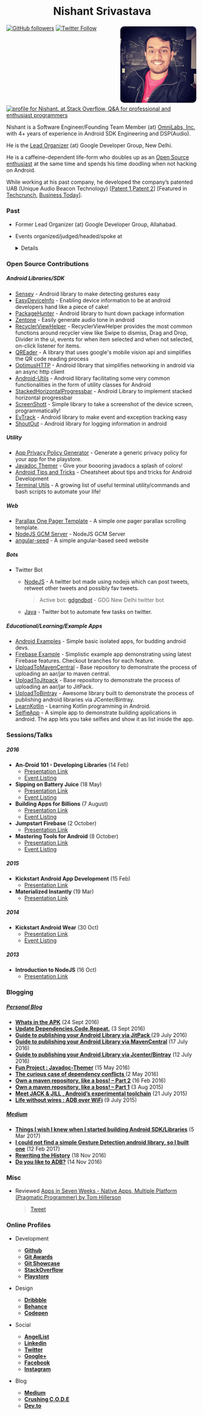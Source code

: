 <h1 align="center">Nishant Srivastava</h1>


<p align="right" style="float:right;margin:0.3em;"><img height="200" src="assets/img/avatar.jpg"  style="border-radius: 5%;"/></p>

[![GitHub followers](https://img.shields.io/github/followers/nisrulz.svg?style=social&label=Follow)](https://github.com/nisrulz/) [![Twitter Follow](https://img.shields.io/twitter/follow/nisrulz.svg?style=social)](https://twitter.com/nisrulz)

<a href="http://stackoverflow.com/users/2745762/nishant">
    <img src="http://stackoverflow.com/users/flair/2745762.png" width="208" height="58" alt="profile for Nishant. at Stack Overflow, Q&amp;A for professional and enthusiast programmers" title="profile for Nishant. at Stack Overflow, Q&amp;A for professional and enthusiast programmers">
</a>

Nishant is a Software Engineer/Founding Team Member (at) [OmniLabs, Inc.](https://omniinc.com/) with 4+ years of experience in Android SDK Engineering and DSP(Audio). 

He is the [Lead Organizer](https://developers.google.com/groups/chapter/114576537688641864561/) (at) Google Developer Group, New Delhi.

He is a caffeine-dependent life-form who doubles up as an [Open Source enthusiast](https://github.com/nisrulz) at the same time and spends his time doodling when not hacking on Android. 

While working at his past company, he developed the company’s patented UAB (Unique Audio Beacon Technology) [[Patent 1](https://www.google.com/patents/WO2016005999A3),[Patent 2](https://www.google.com/patents/WO2016006000A3)] [Featured in [Techcrunch](https://techcrunch.com/2014/07/24/silverpush-audio-beacons/), [Business Today](http://www.businesstoday.in/magazine/features/silverpushs-technology-lets-advertisers-reach-the-consumer-on-multiple-devices/story/206815.html)].

### Past
+ Former Lead Organizer (at) Google Developer Group, Allahabad.
+ Events organized/judged/headed/spoke at
    <details>

    + India
        + Part of panel at event [#Tech चर्चा](https://www.facebook.com/events/351053608564766/), Odeon Social, CP (Oct 18, 2016)
        + Judged [Android Hackathon 2015](https://www.facebook.com/Android-Hackathon-2015-893134300747697/) at NSIT College, Delhi (Apr 25-26, 2015)
        + Mentored
            + [Android Study JAM](https://www.facebook.com/pg/gdgnewdelhi/photos/?tab=album&album_id=556492817855172) by Google for New Delhi. (Apr 2016)
            + [Google Hackathon](https://www.facebook.com/pg/Google-Developers-Group-LNMIIT-Jaipur-448482871921503/photos/?tab=album&album_id=542309292538860) at GDG LNMIIT, Jaipur (Feb 4, 2015)
        + Took workshop at 
            + UPES, Dehradun on UI/UX Design ([Mar 31, 2015](https://www.facebook.com/pg/upesgooglehub/photos/?tab=album&album_id=908567799205510), [Feb 19, 2016](https://drive.google.com/file/d/0B22x4DrYAn6DZTZlNGtjN3dnNXp0MGJjMkFLZi1oTW4xeEM4/view))
            + [BBDNITM, Lucknow on Android App Development & Admob Integration](https://docs.google.com/document/d/1r4otVeZFX9wcvJCtX5wMJtv4ezJ0F8h9lC4FVuSqhwU/edit) (Feb 7, 2014)
            + [IIIT, Allahabad on Android UX elements](https://www.facebook.com/thunderbolt.iiita/media_set?set=a.809194865827393.1073741963.100002106609068) (Mar 21, 2015)
        + Organized a lot of [events for GDG New Delhi](https://www.facebook.com/pg/gdgnewdelhi/events/) (2014 - Present) [[Event Pictures](https://drive.google.com/open?id=0Bxq_-GnQfRl0SlFMYkQyQjI5V1E)]

    </details>

### Open Source Contributions

##### Android Libraries/SDK 
+ [Sensey](https://github.com/nisrulz/sensey) - Android library to make detecting gestures easy
+ [EasyDeviceInfo](https://github.com/nisrulz/easydeviceinfo) - Enabling device information to be at android developers hand like a piece of cake!
+ [PackageHunter](https://github.com/nisrulz/PackageHunter) - Android library to hunt down package information
+ [Zentone](https://github.com/nisrulz/zentone) - Easily generate audio tone in android
+ [RecyclerViewHelper](https://github.com/nisrulz/recyclerviewhelper) - RecyclerViewHelper provides the most common functions around recycler view like Swipe to dismiss, Drag and Drop, Divider in the ui, events for when item selected and when not selected, on-click listener for items.
+ [QREader](https://github.com/nisrulz/qreader) - A library that uses google's mobile vision api and simplifies the QR code reading process
+ [OptimusHTTP](https://github.com/nisrulz/OptimusHTTP) - Android library that simplifies networking in android via an async http client
+ [Android-Utils](https://github.com/nisrulz/android-utils) - Android library facilitating some very common functionalities in the form of utility classes for Android
+ [StackedHorizontalProgressbar](https://github.com/nisrulz/stackedhorizontalprogressbar) - Android Library to implement stacked horizontal progressbar
+ [ScreenShott](https://github.com/nisrulz/screenshott) - Simple library to take a screenshot of the device screen, programmatically!
+ [EvTrack](https://github.com/nisrulz/EvTrack) - Android library to make event and exception tracking easy
+ [ShoutOut](https://github.com/nisrulz/ShoutOut) - Android library for logging information in android

##### Utility 
+ [App Privacy Policy Generator](https://app-privacy-policy-generator.firebaseapp.com/) - Generate a generic privacy policy for your app for the playstore.
+ [Javadoc Themer](https://javadoc-themer.firebaseapp.com/) - Give your boooring javadocs a splash of colors!
+ [Android Tips and Tricks](https://github.com/nisrulz/android-tips-tricks) - Cheatsheet about tips and tricks for Android Development
+ [Terminal Utils](https://github.com/nisrulz/terminal-utils) - A growing list of useful terminal utility/commands and bash scripts to automate your life!

##### Web 
+ [Parallax One Pager Template](https://github.com/nisrulz/Parallax-One-Pager-Template) - A simple one pager parallax scrolling template.
+ [NodeJS GCM Server](https://github.com/nisrulz/gcm-nodejs-server) - NodeJS GCM Server
+ [angular-seed](https://github.com/nisrulz/angular-seed) -  A simple angular-based seed website

##### Bots 
+ Twitter Bot
    + [NodeJS](https://github.com/nisrulz/twitterbot-nodejs) - A twitter bot made using nodejs which can post tweets, retweet other tweets and possibly fav tweets.
        > Active bot: [gdgndbot](https://twitter.com/gdgndbot) - GDG New Delhi twitter bot

    + [Java](https://github.com/nisrulz/twitterbot-java) - Twitter bot to automate few tasks on twitter.

##### Educational/Learning/Example Apps
+ [Android Examples](https://github.com/nisrulz/android-examples) - Simple basic isolated apps, for budding android devs.
+ [Firebase Example](https://github.com/nisrulz/FirebaseExample) - Simplistic example app demonstrating using latest Firebase features. Checkout branches for each feature.
+ [UploadToMavenCentral](https://github.com/nisrulz/UploadToMavenCentral) - Base repository to demonstrate the process of uploading an aar/jar to maven central.
+ [UploadToJitpack](https://github.com/nisrulz/UploadToJitpack) - Base repository to demonstrate the process of uploading an aar/jar to JitPack.
+ [UploadToBintray](https://github.com/nisrulz/UploadToBintray) - Awesome library built to demonstrate the process of publishing android libraries via JCenter/Bintray.
+ [LearnKotlin](https://github.com/nisrulz/LearnKotlin) - Learning Kotlin programming in Android.
+ [SelfieApp](https://github.com/nisrulz/SelfieApp) - A simple app to demonstrate building applications in android. The app lets you take selfies and show it as list inside the app.

### Sessions/Talks

##### 2016
+ **An-Droid 101 - Developing Libraries** (14 Feb)
    + [Presentation Link](http://slides.com/nisrulz/android-101-developing-libraries#/)
    + [Event Listing](https://www.facebook.com/events/955024451217698/)
+ **Sipping on Battery Juice** (18 May)
    + [Presentation Link](https://speakerdeck.com/nisrulz/sipping-on-battery-juice)
    + [Event Listing](https://www.facebook.com/events/473690916167419/)
+ **Building Apps for Billions** (7 August)
    + [Presentation Link](https://speakerdeck.com/nisrulz/building-apps-for-billions)
    + [Event Listing](https://www.facebook.com/events/628659553963716/)
+ **Jumpstart Firebase** (2 October)
    + [Presentation Link](https://speakerdeck.com/nisrulz/jumpstart-firebase)
+ **Mastering Tools for Android** (8 October)
    + [Presentation Link](https://speakerdeck.com/nisrulz/mastering-tools-for-android)
    + [Event Listing](https://www.facebook.com/gdgnewdelhi/photos/?tab=album&album_id=629784580525995)

##### 2015
+ **Kickstart Android App Development** (15 Feb)
    + [Presentation Link](http://slides.com/nisrulz/kickstart-android-app-dev#/)
+ **Materialized Instantly** (19 Mar)
    + [Presentation Link](http://slides.com/nisrulz/materialized-instantly#/)

##### 2014
+ **Kickstart Android Wear** (30 Oct)
    + [Presentation Link](http://slides.com/nisrulz/kickstartandroidwear#/)
    + [Event Listing](https://www.facebook.com/events/724559614292296/)

##### 2013
+ **Introduction to NodeJS** (16 Oct)
    + [Presentation Link](http://slides.com/nisrulz/introduction-to-node-js#/)


### Blogging

##### [Personal Blog](http://crushingcode.nisrulz.com/)
+ **[Whats in the APK](http://crushingcode.nisrulz.com/whats-in-the-apk/)** (24 Sept 2016)
+ **[Update Dependencies.Code.Repeat.](http://crushingcode.nisrulz.com/update-dependencies-code-repeat/)** (3 Sept 2016)
+ **[Guide to publishing your Android Library via JitPack
](http://crushingcode.nisrulz.com/publish-your-android-library-via-jitpack/)** (29 July 2016)
+ **[Guide to publishing your Android Library via MavenCentral](http://crushingcode.nisrulz.com/publish-your-android-library-via-mavencentral/)** (17 July 2016)
+ **[Guide to publishing your Android Library via Jcenter/Bintray](http://crushingcode.nisrulz.com/publish-your-android-library-via-jcenter/)** (12 July 2016)
+ **[Fun Project : Javadoc-Themer](http://crushingcode.nisrulz.com/a-splash-of-colors-to-your-boring-javadocs/)** (15 May 2016)
+ **[The curious case of dependency conflicts
](http://crushingcode.nisrulz.com/the-curious-case-of-dependency-conflicts/)** (2 May 2016)
+ **[Own a maven repository, like a boss! – Part 2](http://crushingcode.nisrulz.com/own-a-maven-repository-like-a-bosspart-2/)** (16 Feb 2016)
+ **[Own a maven repository, like a boss! – Part 1](http://crushingcode.nisrulz.com/own-a-maven-repository-like-a-bosspart-1/)** (3 Aug 2015)
+ **[Meet JACK & JILL , Android’s experimental toolchain](http://crushingcode.nisrulz.com/meet-jack-and-jill-androids-experimental-toolchain/)** (21 July 2015)
+ **[Life without wires : ADB over WiFi](http://crushingcode.nisrulz.com/life-without-wires-adb-over-wifi/)** (9 July 2015)

##### [Medium](https://medium.com/@nisrulz)
+ **[Things I wish I knew when I started building Android SDK/Libraries](https://android.jlelse.eu/things-i-wish-i-knew-when-i-started-building-android-sdk-libraries-dba1a524d619)** (5 Mar 2017)
+ **[I could not find a simple Gesture Detection android library, so I built one](https://android.jlelse.eu/i-could-not-find-a-simple-gesture-detection-android-library-so-i-built-one-334c0a307c16)** (12 Feb 2017)
+ **[Rewriting the History](https://medium.com/@nisrulz/rewriting-the-history-c0e16c4942d3)** (18 Nov 2016)
+ **[Do you like to ADB?](https://android.jlelse.eu/do-you-like-to-adb-fcae3655b9c8)** (14 Nov 2016)

### Misc
+ Reviewed [Apps in Seven Weeks - Native Apps, Multiple Platform (Pragmatic Programmer) by Tom Hillerson](https://www.amazon.com/Seven-Mobile-Apps-Weeks-Platforms/dp/1680501488) 
    > [Tweet](https://twitter.com/nisrulz/status/776657249825501184)

### Online Profiles
+ Development
    + **[Github](https://github.com/nisrulz)**
    + **[Git Awards](http://git-awards.com/users/nisrulz)**
    + **[Git Showcase](https://www.gitshowcase.com/nisrulz)**
    + **[StackOverflow](https://stackoverflow.com/users/2745762/nishant)**
    + **[Playstore](https://play.google.com/store/apps/developer?id=Excogitation)**

+ Design
    + **[Dribbble](https://dribbble.com/nisrulz)**
    + **[Behance](https://behance.net/nisrulz)**
    + **[Codepen](https://codepen.io/nisrulz)**

+ Social
    + **[AngelList](https://angel.co/nisrulz)**
    + **[Linkedin](https://linkedin.com/in/nisrulz)**
    + **[Twitter](https://twitter.com/nisrulz)**
    + **[Google+](https://plus.google.com/+NishantSrivastava26)**
    + **[Facebook](https://facebook.com/NishantRulez)**
    + **[Instagram](https://instagram.com/nisrulz)**

+ Blog
    + **[Medium](https://medium.com/@nisrulz)**
    + **[Crushing C.O.D.E](http://crushingcode.nisrulz.com/)**
    + **[Dev.to](https://dev.to/nisrulz)**
